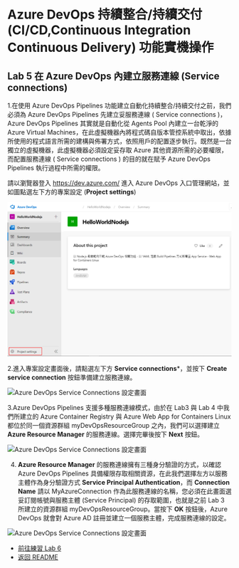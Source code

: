 # Azure DevOps 持續整合/持續交付 (CI/CD,Continuous Integration Continuous Delivery) 功能實機操作

## Lab 5 在 Azure DevOps 內建立服務連線 (Service connections) 

1.在使用 Azure DevOps Pipelines 功能建立自動化持續整合/持續交付之前，我們必須為 Azure DevOps Pipelines 先建立妥服務連線 ( Service connections )，Azure DevOps Pipelines 其實就是自動化從 Agents Pool 內建立一台乾淨的 Azure Virtual Machines，在此虛擬機器內將程式碼自版本管控系統中取出，依據所使用的程式語言所需的建構與佈署方式，依照用戶的配置逐步執行。既然是一台獨立的虛擬機器，此虛擬機器必須設定妥存取 Azure 其他資源所需的必要權限，而配置服務連線 ( Service connections ) 的目的就在賦予 Azure DevOps Pipelines 執行過程中所需的權限。

請以瀏覽器登入 https://dev.azure.com/ 進入 Azure DevOps 入口管理網站，並如圖點選左下方的專案設定 (**Project settings**)

![Azure DevOps Service Connections 設定畫面](images/service-connect1.png)

2.進入專案設定畫面後，請點選左下方 **Service connections***，並按下 **Create service connection** 按鈕準備建立服務連線。

![Azure DevOps Service Connections 設定畫面](images/service-connect2.png)

3.Azure DevOps Pipelines 支援多種服務連線模式，由於在 Lab3 與 Lab 4 中我們所建立的 Azure Container Registry 與 Azure Web App for Containers Linux 都位於同一個資源群組 myDevOpsResourceGroup 之內，我們可以選擇建立 **Azure Resource Manager** 的服務連線。選擇完畢後按下 **Next** 按鈕。

![Azure DevOps Service Connections 設定畫面](images/service-connect3.png)

4. **Azure Resource Manager** 的服務連線擁有三種身分驗證的方式，以確認 Azure DevOps Pipelines 具備權限存取相關資源，在此我們選擇左方以服務主體作為身分驗證方式 **Service Principal Authentication**，而 **Connection Name** 請以 MyAzureConnection 作為此服務連線的名稱，您必須在此畫面選妥訂閱帳號與服務主體 (Service Principal) 的存取範圍，也就是之前 Lab 3 所建立的資源群組 myDevOpsResourceGroup。當按下 **OK** 按鈕後，Azure DevOps 就會對 Azure AD 註冊並建立一個服務主體，完成服務連線的設定。

![Azure DevOps Service Connections 設定畫面](images/service-connect4.png)

* [前往練習 Lab 6](Labs-06.md)
* [返回 README](README.md)